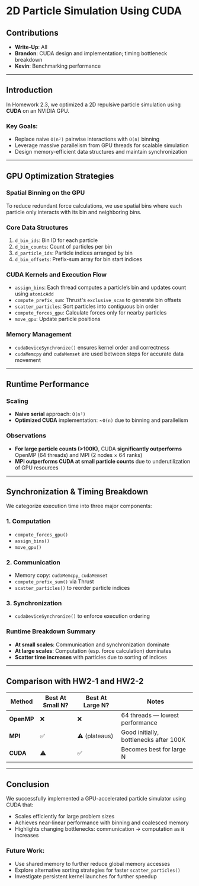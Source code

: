 # 2D Particle Simulation Using CUDA

## Contributions

* **Write-Up**: All
* **Brandon**: CUDA design and implementation; timing bottleneck breakdown
* **Kevin**: Benchmarking performance

---

## Introduction

In Homework 2.3, we optimized a 2D repulsive particle simulation using **CUDA** on an NVIDIA GPU.

### Key Goals:

* Replace naive `O(n²)` pairwise interactions with `O(n)` binning
* Leverage massive parallelism from GPU threads for scalable simulation
* Design memory-efficient data structures and maintain synchronization

---

## GPU Optimization Strategies

### Spatial Binning on the GPU

To reduce redundant force calculations, we use spatial bins where each particle only interacts with its bin and neighboring bins.

### Core Data Structures

1. `d_bin_ids`: Bin ID for each particle
2. `d_bin_counts`: Count of particles per bin
3. `d_particle_ids`: Particle indices arranged by bin
4. `d_bin_offsets`: Prefix-sum array for bin start indices

### CUDA Kernels and Execution Flow

* `assign_bins`: Each thread computes a particle’s bin and updates count using `atomicAdd`
* `compute_prefix_sum`: Thrust's `exclusive_scan` to generate bin offsets
* `scatter_particles`: Sort particles into contiguous bin order
* `compute_forces_gpu`: Calculate forces only for nearby particles
* `move_gpu`: Update particle positions

### Memory Management

* `cudaDeviceSynchronize()` ensures kernel order and correctness
* `cudaMemcpy` and `cudaMemset` are used between steps for accurate data movement

---

## Runtime Performance

### Scaling

* **Naive serial** approach: `O(n²)`
* **Optimized CUDA** implementation: \~`O(n)` due to binning and parallelism

### Observations

* **For large particle counts (>100K)**, CUDA **significantly outperforms** OpenMP (64 threads) and MPI (2 nodes × 64 ranks)
* **MPI outperforms CUDA at small particle counts** due to underutilization of GPU resources

---

## Synchronization & Timing Breakdown

We categorize execution time into three major components:

### 1. Computation

* `compute_forces_gpu()`
* `assign_bins()`
* `move_gpu()`

### 2. Communication

* Memory copy: `cudaMemcpy`, `cudaMemset`
* `compute_prefix_sum()` via Thrust
* `scatter_particles()` to reorder particle indices

### 3. Synchronization

* `cudaDeviceSynchronize()` to enforce execution ordering

### Runtime Breakdown Summary

* **At small scales**: Communication and synchronization dominate
* **At large scales**: Computation (esp. force calculation) dominates
* **Scatter time increases** with particles due to sorting of indices

---

## Comparison with HW2-1 and HW2-2

| Method     | Best At Small N? | Best At Large N? | Notes                                  |
| ---------- | ---------------- | ---------------- | -------------------------------------- |
| **OpenMP** | ❌                | ❌                | 64 threads — lowest performance        |
| **MPI**    | ✅                | ⚠️ (plateaus)    | Good initially, bottlenecks after 100K |
| **CUDA**   | ⚠️               | ✅                | Becomes best for large N               |

---

## Conclusion

We successfully implemented a GPU-accelerated particle simulator using CUDA that:

* Scales efficiently for large problem sizes
* Achieves near-linear performance with binning and coalesced memory
* Highlights changing bottlenecks: communication → computation as `N` increases

### Future Work:

* Use shared memory to further reduce global memory accesses
* Explore alternative sorting strategies for faster `scatter_particles()`
* Investigate persistent kernel launches for further speedup
